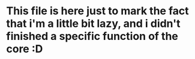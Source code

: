 # This file is here just to mark the fact that i'm a little bit lazy, and i didn't finished a specific function of the core :D 